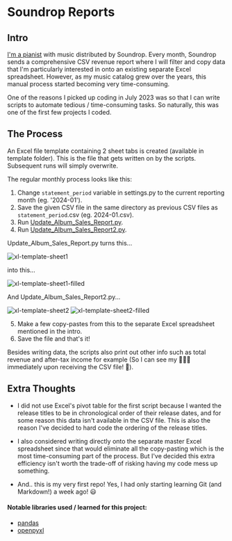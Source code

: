 Soundrop Reports
================

Intro
-----
[I'm a pianist](https://open.spotify.com/artist/6mdGjVrAY95ecXnVgtefti) with music distributed by Soundrop. Every month, Soundrop sends a comprehensive CSV revenue report where I will filter and copy data that I'm particularly interested in onto an existing separate Excel spreadsheet. However, as my music catalog grew over the years, this manual process started becoming very time-consuming.

One of the reasons I picked up coding in July 2023 was so that I can write scripts to automate tedious / time-consuming tasks. So naturally, this was one of the first few projects I coded.

The Process
-----------
An Excel file template containing 2 sheet tabs is created (available in template folder). This is the file that gets written on by the scripts. Subsequent runs will simply overwrite.

The regular monthly process looks like this:
1. Change `statement_period` variable in settings.py to the current reporting month (eg. '2024-01').
2. Save the given CSV file in the same directory as previous CSV files as `statement_period`.csv (eg. 2024-01.csv).
3. Run [Update_Album_Sales_Report.py](Update_Album_Sales_Report.py).
4. Run [Update_Album_Sales_Report2.py](Update_Album_Sales_Report2.py).

Update_Album_Sales_Report.py turns this...

![xl-template-sheet1](https://github.com/jeremyngcode/Soundrop-Reports/assets/156220343/92df50fa-bb6e-42ea-ac46-2e3b3ab85929)

into this...

![xl-template-sheet1-filled](https://github.com/jeremyngcode/Soundrop-Reports/assets/156220343/d817a1f4-61b8-432f-8e13-024ae5383e81)

And Update_Album_Sales_Report2.py...

![xl-template-sheet2](https://github.com/jeremyngcode/Soundrop-Reports/assets/156220343/b8bc42ee-392a-4c9b-9dfb-d79ff3a1b50a) ![xl-template-sheet2-filled](https://github.com/jeremyngcode/Soundrop-Reports/assets/156220343/f4077d7b-71cf-4df1-a0fd-27158f0f72f7)

5. Make a few copy-pastes from this to the separate Excel spreadsheet mentioned in the intro.
6. Save the file and that's it!

Besides writing data, the scripts also print out other info such as total revenue and after-tax income for example (So I can see my 💸💸💸 immediately upon receiving the CSV file! 🤑).

Extra Thoughts
--------------
- I did not use Excel's pivot table for the first script because I wanted the release titles to be in chronological order of their release dates, and for some reason this data isn't available in the CSV file. This is also the reason I've decided to hard code the ordering of the release titles.

- I also considered writing directly onto the separate master Excel spreadsheet since that would eliminate all the copy-pasting which is the most time-consuming part of the process. But I've decided this extra efficiency isn't worth the trade-off of risking having my code mess up something.

- And.. this is my very first repo! Yes, I had only starting learning Git (and Markdown!) a week ago! 😃

#### Notable libraries used / learned for this project:
- [pandas](https://pypi.org/project/pandas/)
- [openpyxl](https://pypi.org/project/openpyxl/)
